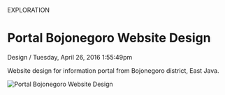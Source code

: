 <p class="type">EXPLORATION</p>

# Portal Bojonegoro Website Design

<p class="meta">Design  /  Tuesday, April 26, 2016 1:55:49pm</p>

Website design for information portal from Bojonegoro district, East Java.

![Portal Bojonegoro Website Design](https://farooq-agent.web.app/assets/images/works/large/UEfvFQwx_work_image.jpg)
